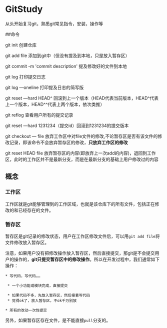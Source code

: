 # GitStudy



从头开始复习git，熟悉git常见指令，安装，操作等

##命令

git init    创建仓库

git add file	添加到git中（但没有提及到本地，只是放入暂存区）

git commit -m 'commit description'	提及修改好的文件到本地

git log	打印提交日志

git log —oneline	打印提及日志的简写版

git reset —hard HEAD^	回滚到上一个版本（HEAD代表当前版本，HEAD^代表上一个版本，HEAD^^代表上两个版本，依次类推）

git reflog	查看用户所有的提交记录

git reset —hard 1231234（提交id）回滚到1231234的提交版本

git checkout — file 	放弃工作区中对file文件的修改,不论暂存区是否有该文件的修改记录，即该命令不会放弃暂存区的修改，**只放弃工作区的修改**

git reset HEAD file 	放弃暂存区的内容(即放弃上一次add的内容)，退回到工作区，此时的工作区并不是最新分支，而是在最新分支的基础上用户修改过的内容

## 概念

### 工作区

工作区就是git能够管理到的工作区域，也就是该仓库下的所有文件，包括正在修改的和已经存在的文件。

### 暂存区

暂存区是git记录的修改状态，用户在工作区修改文件后，可以用`git add file`将文件修改放入暂存区。

注意，如果用户没有把修改操作放入暂存区，然后直接提交，那git是不会提交用户的操作的，**git只提交暂存区中的修改操作**。所以在开发过程中，我们通常如下操作：

```
* 写代码，写代码……

 * 一个小功能或模块完成，直接提交

 * 如果代码不多，先放入暂存区，然后接着写代码
 * 觉得ok了，放入暂存区，不ok千万别放

* 所有的改动一次性提交

```

另外，如果暂存区存在文件，是不能直接`pull`分支的。